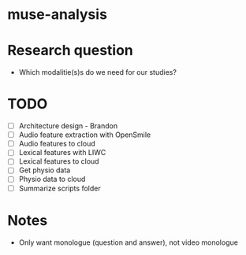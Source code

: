 # muse-analysis

# Research question
* Which modalitie(s)s do we need for our studies?

# TODO
- [ ] Architecture design - Brandon
- [ ] Audio feature extraction with OpenSmile 
- [ ] Audio features to cloud
- [ ] Lexical features with LIWC
- [ ] Lexical features to cloud
- [ ] Get physio data
- [ ] Physio data to cloud
- [ ] Summarize scripts folder 

# Notes
* Only want monologue (question and answer), not video monologue


